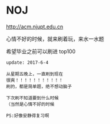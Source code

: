 # NOJ
http://acm.njupt.edu.cn

心情不好的时候，就来刷着玩，来水一水题

希望毕业之前可以刷进 top100

```
update: 2017-6-4

从星期五晚上，一直刷到现在
很爽！！！！！！！！！！！
刷的，都是简单题，绝不想动脑子

下次刷不知道要到什么时候
（当然是心情不好的时候

PS:好像安静得复习啊
```
